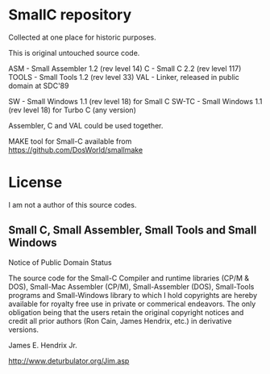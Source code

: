 # SmallC repository

Collected at one place for historic purposes.

This is original untouched source code.

ASM - Small Assembler 1.2 (rev level 14)
C - Small C 2.2 (rev level 117)
TOOLS - Small Tools 1.2 (rev level 33)
VAL - Linker, released in public domain at SDC'89

SW - Small Windows 1.1 (rev level 18) for Small C
SW-TC - Small Windows 1.1 (rev level 18) for Turbo C (any version)

Assembler, C and VAL could be used together.

MAKE tool for Small-C available from https://github.com/DosWorld/smallmake

# License

I am not a author of this source codes.

## Small C, Small Assembler, Small Tools and Small Windows

Notice of Public Domain Status

The source code for the Small-C Compiler and runtime libraries (CP/M & DOS), Small-Mac Assembler (CP/M), Small-Assembler (DOS), Small-Tools programs and Small-Windows library to which I hold copyrights are hereby available for royalty free use in private or commerical endeavors. The only obligation being that the users retain the original copyright notices and credit all prior authors (Ron Cain, James Hendrix, etc.) in derivative versions.

James E. Hendrix Jr.

http://www.deturbulator.org/Jim.asp
